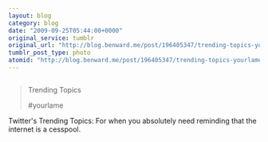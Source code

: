 ```yaml
---
layout: blog
category: blog
date: "2009-09-25T05:44:00+0000"
original_service: tumblr
original_url: "http://blog.benward.me/post/196405347/trending-topics-yourlame-twitters"
tumblr_post_type: photo
atomid: "http://blog.benward.me/post/196405347/trending-topics-yourlame-twitters"
---
```

<figure class="photo">
  <img src="http://benward.me/res/tumblr/media/196405347/0.png" alt="">
</figure>

> Trending Topics
>
> \#yourlame

Twitter's Trending Topics: For when you absolutely need reminding that the internet is a cesspool.